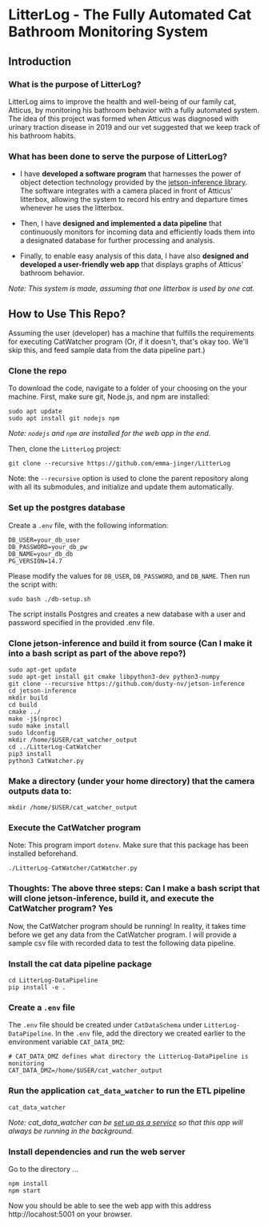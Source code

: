 
# LitterLog - The Fully Automated Cat Bathroom Monitoring System
## Introduction
### What is the purpose of LitterLog?
LitterLog aims to improve the health and well-being of our family cat, Atticus, by monitoring his bathroom behavior with a fully automated system. The idea of this project was formed when Atticus was diagnosed with urinary traction disease in 2019 and our vet suggested that we keep track of his bathroom habits.

### What has been done to serve the purpose of LitterLog?
- I have **developed a software program** that harnesses the power of object detection technology provided by the [jetson-inference library](https://github.com/dusty-nv/jetson-inference). The software integrates with a camera placed in front of Atticus' litterbox, allowing the system to record his entry and departure times whenever he uses the litterbox. 

- Then, I have **designed and implemented a data pipeline** that continuously monitors for incoming data and efficiently loads them into a designated database for further processing and analysis.

- Finally, to enable easy analysis of this data, I have also **designed and developed a user-friendly web app** that displays graphs of Atticus' bathroom behavior.

*Note: This system is made, assuming that one litterbox is used by one cat.* 


## How to Use This Repo?

Assuming the user (developer) has a machine that fulfills the requirements for executing CatWatcher program (Or, if it doesn't, that's okay too. We'll skip this, and feed sample data from the data pipeline part.)

### Clone the repo
To download the code, navigate to a folder of your choosing on the your machine. First, make sure git, Node.js, and npm are installed:
```
sudo apt update
sudo apt install git nodejs npm
```
*Note: `nodejs` and `npm` are installed for the web app in the end.*

Then, clone the `LitterLog` project: 
```
git clone --recursive https://github.com/emma-jinger/LitterLog 
``` 
Note: the `--recursive` option is used to clone the parent repository along with all its submodules, and initialize and update them automatically.

### Set up the postgres database
Create a `.env` file, with the following information: 
```
DB_USER=your_db_user
DB_PASSWORD=your_db_pw
DB_NAME=your_db_db
PG_VERSION=14.7
```
Please modify the values for `DB_USER`, `DB_PASSWORD`, and `DB_NAME`. Then run the script with: 
```
sudo bash ./db-setup.sh
```
The script installs Postgres and creates a new database with a user and password specified in the provided .env file.


### Clone jetson-inference and build it from source (Can I make it into a bash script as part of the above repo?)
```
sudo apt-get update
sudo apt-get install git cmake libpython3-dev python3-numpy
git clone --recursive https://github.com/dusty-nv/jetson-inference
cd jetson-inference
mkdir build
cd build
cmake ../
make -j$(nproc)
sudo make install
sudo ldconfig
mkdir /home/$USER/cat_watcher_output
cd ../LitterLog-CatWatcher
pip3 install 
python3 CatWatcher.py
```
### Make a directory (under your home directory) that the camera outputs data to: 
```
mkdir /home/$USER/cat_watcher_output
```
### Execute the CatWatcher program  
Note: This program import `dotenv`. Make sure that this package has been installed beforehand.  
```
./LitterLog-CatWatcher/CatWatcher.py
```
### Thoughts: The above three steps: Can I make a bash script that will clone jetson-inference, build it, and execute the CatWatcher program? Yes

Now, the CatWatcher program should be running! In reality, it takes time before we get any data from the CatWatcher program. I will provide a sample csv file with recorded data to test the following data pipeline. 

### Install the cat data pipeline package 
```
cd LitterLog-DataPipeline
pip install -e .
```
### Create a `.env` file 
The `.env` file should be created under `CatDataSchema` under `LitterLog-DataPipeline`. In the `.env` file, add the directory we created earlier to the environment variable `CAT_DATA_DMZ`: 
```dotenv
# CAT_DATA_DMZ defines what directory the LitterLog-DataPipeline is monitoring
CAT_DATA_DMZ=/home/$USER/cat_watcher_output
``` 
### Run the application `cat_data_watcher` to run the ETL pipeline
```
cat_data_watcher
```
*Note: cat_data_watcher can be [set up as a service](https://github.com/emma-jinger/Set-Up-a-Service-on-Ubuntu) so that this app will always be running in the background.*

### Install dependencies and run the web server
Go to the directory ...
```
npm install
npm start
```
Now you should be able to see the web app with this address http://locahost:5001 on your browser.
